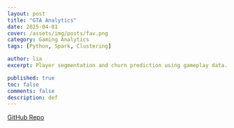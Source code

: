 ```yaml
---
layout: post
title: "GTA Analytics"
date: 2025-04-01
cover: /assets/img/posts/fav.png
category: Gaming Analytics
tags: [Python, Spark, Clustering]

author: lia
excerpt: Player segmentation and churn prediction using gameplay data.

published: true
toc: false
comments: false
description: def
---
```


<a class="card-wrapper" href="{{ project.url }}">
  <div class="card">
    <!-- card content -->
    <a class="btn" href="{{ project.repo }}" target="_blank">GitHub Repo</a>
  </div>
</a>
